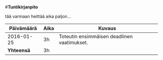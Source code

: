 #**Tuntikirjanpito**

tää varmaan heittää aika paljon...

Päivämäärä | Aika | Kuvaus
---------- | ---- | ------
2016-01-25 | 3h | Toteutin ensimmäisen deadlinen vaatimukset.
**Yhteensä** | 3h | 
